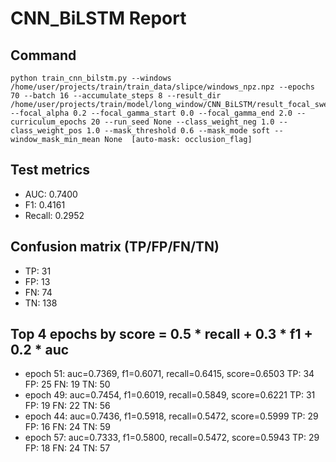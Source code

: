 # CNN_BiLSTM Report

## Command
```
python train_cnn_bilstm.py --windows /home/user/projects/train/train_data/slipce/windows_npz.npz --epochs 70 --batch 16 --accumulate_steps 8 --result_dir /home/user/projects/train/model/long_window/CNN_BiLSTM/result_focal_sweep/cw01_fg04 --focal_alpha 0.2 --focal_gamma_start 0.0 --focal_gamma_end 2.0 --curriculum_epochs 20 --run_seed None --class_weight_neg 1.0 --class_weight_pos 1.0 --mask_threshold 0.6 --mask_mode soft --window_mask_min_mean None  [auto-mask: occlusion_flag]
```

## Test metrics
- AUC: 0.7400
- F1: 0.4161
- Recall: 0.2952
## Confusion matrix (TP/FP/FN/TN)
- TP: 31
- FP: 13
- FN: 74
- TN: 138

## Top 4 epochs by score = 0.5 * recall + 0.3 * f1 + 0.2 * auc
- epoch 51: auc=0.7369, f1=0.6071, recall=0.6415, score=0.6503  TP: 34 FP: 25 FN: 19 TN: 50
- epoch 49: auc=0.7454, f1=0.6019, recall=0.5849, score=0.6221  TP: 31 FP: 19 FN: 22 TN: 56
- epoch 44: auc=0.7436, f1=0.5918, recall=0.5472, score=0.5999  TP: 29 FP: 16 FN: 24 TN: 59
- epoch 57: auc=0.7333, f1=0.5800, recall=0.5472, score=0.5943  TP: 29 FP: 18 FN: 24 TN: 57
